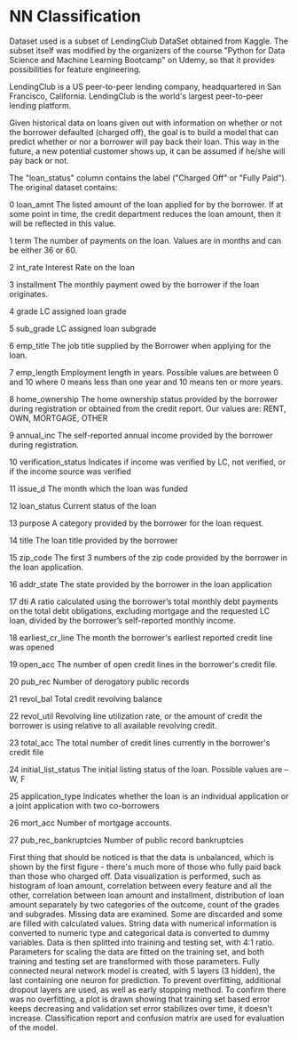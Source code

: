 # NN Classification
 
Dataset used is a subset of LendingClub DataSet obtained from Kaggle. The subset itself was modified by the organizers of the course "Python for Data Science and Machine Learning Bootcamp" on Udemy, so that it provides possibilities for feature engineering.

LendingClub is a US peer-to-peer lending company, headquartered in San Francisco, California. LendingClub is the world's largest peer-to-peer lending platform.

Given historical data on loans given out with information on whether or not the borrower defaulted (charged off), the goal is to build a model that can predict whether or nor a borrower will pay back their loan. This way in the future, a new potential customer shows up, it can be assumed if he/she will pay back or not.

The "loan_status" column contains the label ("Charged Off" or "Fully Paid"). The original dataset contains:

0   loan_amnt				       The listed amount of the loan applied for by the borrower. If at some point in time, the credit department reduces the loan amount, then it will be reflected in this value.

1	term					             The number of payments on the loan. Values are in months and can be either 36 or 60.

2	int_rate				          Interest Rate on the loan

3	installment				       The monthly payment owed by the borrower if the loan originates.

4	grade					            LC assigned loan grade

5	sub_grade				         LC assigned loan subgrade

6	emp_title				         The job title supplied by the Borrower when applying for the loan.

7	emp_length				        Employment length in years. Possible values are between 0 and 10 where 0 means less than one year and 10 means ten or more years.

8	home_ownership			     The home ownership status provided by the borrower during registration or obtained from the credit report. Our values are: RENT, OWN, MORTGAGE, OTHER

9	annual_inc				        The self-reported annual income provided by the borrower during registration.

10	verification_status		Indicates if income was verified by LC, not verified, or if the income source was verified

11	issue_d					         The month which the loan was funded

12	loan_status				      Current status of the loan

13	purpose					         A category provided by the borrower for the loan request.

14	title					           The loan title provided by the borrower

15	zip_code				         The first 3 numbers of the zip code provided by the borrower in the loan application.

16	addr_state				       The state provided by the borrower in the loan application

17	dti						            A ratio calculated using the borrower’s total monthly debt payments on the total debt obligations, excluding mortgage and the requested LC loan, divided by the borrower’s self-reported monthly income.

18	earliest_cr_line		   The month the borrower's earliest reported credit line was opened

19	open_acc				         The number of open credit lines in the borrower's credit file.

20	pub_rec					         Number of derogatory public records

21	revol_bal				        Total credit revolving balance

22	revol_util				       Revolving line utilization rate, or the amount of credit the borrower is using relative to all available revolving credit.

23	total_acc				        The total number of credit lines currently in the borrower's credit file

24	initial_list_status		The initial listing status of the loan. Possible values are – W, F

25	application_type		   Indicates whether the loan is an individual application or a joint application with two co-borrowers

26	mort_acc				         Number of mortgage accounts.

27	pub_rec_bankruptcies	Number of public record bankruptcies

First thing that should be noticed is that the data is unbalanced, which is shown by the first figure - there's much more of those who fully paid back than those who charged off. Data visualization is performed, such as histogram of loan amount, correlation between every feature and all the other, correlation between loan amount and installment, distribution of loan amount separately by two categories of the outcome, count of the grades and subgrades. Missing data are examined. Some are discarded and some are filled with calculated values. String data with numerical information is converted to numeric type and categorical data is converted to dummy variables. Data is then splitted into training and testing set, with 4:1 ratio. Parameters for scaling the data are fitted on the training set, and both training and testing set are transformed with those parameters. Fully connected neural network model is created, with 5 layers (3 hidden), the last containing one neuron for prediction. To prevent overfitting, additional dropout layers are used, as well as early stopping method. To confirm there was no overfitting, a plot is drawn showing that training set based error keeps decreasing and validation set error stabilizes over time, it doesn't increase. Classification report and confusion matrix are used for evaluation of the model.
